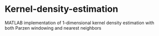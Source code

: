 # Kernel-density-estimation
MATLAB implementation of 1-dimensional kernel density estimation with both Parzen windowing and nearest neighbors
